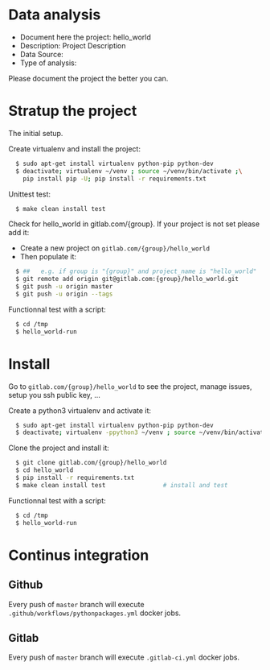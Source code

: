 # Data analysis
- Document here the project: hello_world
- Description: Project Description
- Data Source:
- Type of analysis:

Please document the project the better you can.

# Stratup the project

The initial setup.

Create virtualenv and install the project:
```bash
  $ sudo apt-get install virtualenv python-pip python-dev
  $ deactivate; virtualenv ~/venv ; source ~/venv/bin/activate ;\
    pip install pip -U; pip install -r requirements.txt
```

Unittest test:
```bash
  $ make clean install test
```

Check for hello_world in gitlab.com/{group}.
If your project is not set please add it:

- Create a new project on `gitlab.com/{group}/hello_world`
- Then populate it:

```bash
  $ ##   e.g. if group is "{group}" and project_name is "hello_world"
  $ git remote add origin git@gitlab.com:{group}/hello_world.git
  $ git push -u origin master
  $ git push -u origin --tags
```

Functionnal test with a script:
```bash
  $ cd /tmp
  $ hello_world-run
```
# Install
Go to `gitlab.com/{group}/hello_world` to see the project, manage issues,
setup you ssh public key, ...

Create a python3 virtualenv and activate it:
```bash
  $ sudo apt-get install virtualenv python-pip python-dev
  $ deactivate; virtualenv -ppython3 ~/venv ; source ~/venv/bin/activate
```

Clone the project and install it:
```bash
  $ git clone gitlab.com/{group}/hello_world
  $ cd hello_world
  $ pip install -r requirements.txt
  $ make clean install test                # install and test
```
Functionnal test with a script:
```bash
  $ cd /tmp
  $ hello_world-run
``` 

# Continus integration
## Github 
Every push of `master` branch will execute `.github/workflows/pythonpackages.yml` docker jobs.
## Gitlab
Every push of `master` branch will execute `.gitlab-ci.yml` docker jobs.
